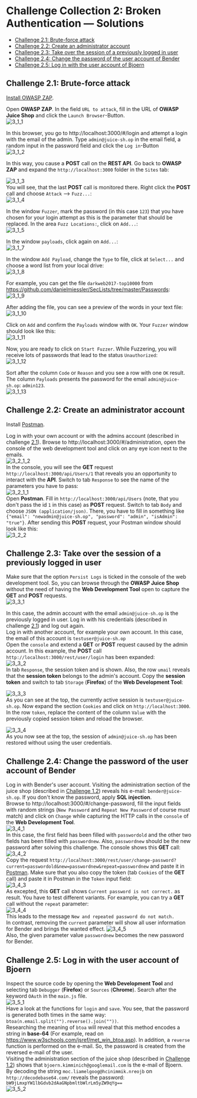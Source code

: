 # Challenge Collection 2: Broken Authentication — Solutions

   * [Challenge 2.1: Brute-force attack](#challenge-21-brute-force-attack)
   * [Challenge 2.2: Create an administrator account](#challenge-22-create-an-administrator-account)
   * [Challenge 2.3: Take over the session of a previously logged in user](#challenge-23-take-over-the-session-of-a-previously-logged-in-user)
   * [Challenge 2.4: Change the password of the user account of Bender](#challenge-24-change-the-password-of-the-user-account-of-bender)
   * [Challenge 2.5: Log in with the user account of Bjoern](#challenge-25-log-in-with-the-user-account-of-bjoern)

## Challenge 2.1: Brute-force attack

[Install OWASP ZAP](https://github.com/zaproxy/zaproxy/wiki/Downloads).

Open **OWASP ZAP**. In the field `URL to attack`, fill in the URL of **OWASP Juice Shop** and click the `Launch Browser`-Button.  
![3_1_1](screenshots/solution3_1_1.png)  

In this browser, you go to http://localhost:3000/#/login and attempt a login with the email of the admin. Type `admin@juice-sh.op` in the email field, a random input in the password field and click the `Log in`-Button  
![3_1_2](screenshots/solution3_1_2.png)  

In this way, you cause a **POST** call on the **REST API**. Go back to **OWASP ZAP** and expand the `http://localhost:3000` folder in the `Sites` tab:  

![3_1_3](screenshots/solution3_1_3.png)  
You will see, that the last **POST** call is monitored there. Right click the **POST** call and choose `Attack` --> `Fuzz...`:  
![3_1_4](screenshots/solution3_1_4.png)  

In the window `Fuzzer`, mark the password (in this case `123`) that you have chosen for your login attempt as this is the parameter that should be replaced. In the area `Fuzz Locations:`, click on `Add...`:  
![3_1_5](screenshots/solution3_1_5.png)  

In the window `payloads`, click again on `Add...`:  
![3_1_7](screenshots/solution3_1_7.png)  

In the window `Add Payload`, change the `Type` to file, click at `Select...` and choose a word list from your local drive:  
![3_1_8](screenshots/solution3_1_8.png)  

For example, you can get the file `darkweb2017-top10000` from https://github.com/danielmiessler/SecLists/tree/master/Passwords:  
![3_1_9](screenshots/solution3_1_9.png)  

After adding the file, you can see a preview of the words in your text file:  
![3_1_10](screenshots/solution3_1_10.png)  

Click on `Add` and confirm the `Payloads` window with `OK`.
Your `Fuzzer` window should look like this:  
![3_1_11](screenshots/solution3_1_11.png)  

Now, you are ready to click on `Start Fuzzer`.
While Fuzzering, you will receive lots of passwords that lead to the status `Unauthorized`:  
![3_1_12](screenshots/solution3_1_12.png)  

Sort after the column `Code` or `Reason` and you see a row with one `OK` result. The column `Payloads` presents the password for the email `admin@juice-sh.op`: `admin123`.  
![3_1_13](screenshots/solution3_1_13.png)


## Challenge 2.2: Create an administrator account

Install [Postman](https://www.getpostman.com/apps).  

Log in with your own account or with the admins account (described in challenge [2.1](https://github.com/nt-ca-aqe/developer-security-training/tree/master/Challenges/Solutions/Challenge-2#challenge-21-brute-force-attack)).
Browse to http://localhost:3000/#/administration, open the console of the web development tool and click on any eye icon next to the emails.  
![3_2_1_2](screenshots/solution3_2_1_2.png)  
In the console, you will see the **GET** request `http://localhost:3000/api/Users/1` that reveals you an opportunity to interact with the **API**. Switch to tab `Response` to see the name of the parameters you have to pass:  
![3_2_1_1](screenshots/solution3_2_1_1.png)  
Open **Postman**. Fill in `http://localhost:3000/api/Users` (note, that you don't pass the id `1` in this case) as **POST** request. Switch to tab `Body` and choose `JSON (application/json)`. There, you have to fill in something like `{"email": "newadmin@juice-sh.op", "password": "admin", "isAdmin": "true"}`. After sending this **POST** request, your Postman window should look like this:  
![3_2_2](screenshots/solution3_2_2.png)


## Challenge 2.3: Take over the session of a previously logged in user

Make sure that the option `Persist Logs` is ticked in the console of the web development tool. So, you can browse through the **OWASP Juice Shop** without the need of having the **Web Development Tool** open to capture the **GET** and **POST** requests.  
![3_3_1](screenshots/solution3_3_1.png)  

In this case, the admin account with the email `admin@juice-sh.op` is the previously logged in user. Log in with his credentials (described in challenge [2.1](https://github.com/nt-ca-aqe/developer-security-training/tree/master/Challenges/Solutions/Challenge-2#challenge-21-brute-force-attack)) and log out again.  
Log in with another account, for example your own account. In this case, the email of this account is `testuser@juice-sh.op`  
Open the `console` and extend a **GET** or **POST** request caused by the admin account. In this example, the **POST** call `http://localhost:3000/rest/user/login` has been expanded:  
![3_3_2](screenshots/solution3_3_2.png)  
In tab `Response`, the session token and is shown. Also, the row `umail` reveals that the **session token** belongs to the admin's account. Copy the **session token** and switch to tab `Storage` (**Firefox**) of the **Web Development Tool**:

![3_3_3](screenshots/solution3_3_3.png)  
As you can see at the top, the currently active session is `testuser@juice-sh.op`. Now expand the section `Cookies` and click on `http://localhost:3000`. In the row `token`, replace the content of the column `Value` with the previously copied session token and reload the browser.

![3_3_4](screenshots/solution3_3_4.png)  
As you now see at the top, the session of `admin@juice-sh.op` has been restored without using the user credentials.


## Challenge 2.4: Change the password of the user account of Bender
Log in with Bender's user account. Visiting the administration section of the juice shop (described in [Challenge 1.2](https://github.com/nt-ca-aqe/developer-security-training/tree/master/Challenges/Challenge-1#challenge-12-find-the-admin-page)) reveals his e-mail: `bender@juice-sh.op`. If you don't know the password, apply **SQL injection**.  
Browse to http://localhost:3000/#/change-password, fill the input fields with random strings (`New Password` and `Repeat New Password` of course must match) and click on `Change` while capturing the HTTP calls in the `console` of the **Web Development Tool**.  
![3_4_1](screenshots/solution3_4_1.png)  
In this case, the first field has been filled with `passwordold` and the other two fields has been filled with `passwordnew`. Also, `passwordnew` should be the new password after solving this challenge. The console shows this **GET** call:  
![3_4_2](screenshots/solution3_4_2.png)  
Copy the request `http://localhost:3000/rest/user/change-password?current=passwordold&new=passwordnew&repeat=passwordnew` and paste it in [Postman](https://www.getpostman.com/apps). Make sure that you also copy the token (tab `Cookies` of the **GET** call) and paste it in Postman in the `Token` input field:  
![3_4_3](screenshots/solution3_4_3.png)  
As excepted, this **GET** call shows `Current password is not correct.` as result. You have to test different variants. For example, you can try a **GET** call without the `repeat` parameter:  
![3_4_4](screenshots/solution3_4_4.png)  
This leads to the message `New and repeated password do not match.`  
In contrast, removing the `current` parameter will show all user information for Bender and brings the wanted effect.
![3_4_5](screenshots/solution3_4_5.png)  
Also, the given parameter value `passwordnew` becomes the new password for Bender.


## Challenge 2.5: Log in with the user account of Bjoern
Inspect the source code by opening the **Web Development Tool** and selecting tab `Debugger` (**Firefox**) or `Sources` (**Chrome**). Search after the keyword `OAuth` in the `main.js` file.  
![3_5_1](screenshots/solution3_5_1.png)  
Have a look at the functions for `login` and `save`. You see, that the password is generated both times in the same way: `btoa(n.email.split("").reverse().join(""))`.  
Researching the meaning of `btoa` will reveal that this method encodes a string in **base-64** (For example, read on https://www.w3schools.com/jsref/met_win_btoa.asp). In addition, a `reverse` function is performed on the e-mail. So, the password is created from the reversed e-mail of the user.  
Visiting the administration section of the juice shop (described in [Challenge 1.2](https://github.com/nt-ca-aqe/developer-security-training/tree/master/Challenges/Challenge-1#challenge-12-find-the-admin-page)) shows that `bjoern.kimminich@googlemail.com` is the e-mail of Bjoern.  
By decoding the string `moc.liamelgoog@hcinimmik.nreojb` on `http://decodebase64.com/` reveals the password: `bW9jLmxpYW1lbGdvb2dAaGNpbmltbWlrLm5yZW9qYg==`  
![3_5_2](screenshots/solution3_5_2.png)  

